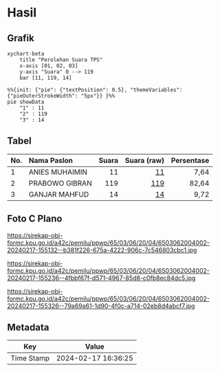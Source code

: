 # Hasil

## Grafik

```mermaid
xychart-beta
    title "Perolehan Suara TPS"
    x-axis [01, 02, 03]
    y-axis "Suara" 0 --> 119
    bar [11, 119, 14]
```

```mermaid
%%{init: {"pie": {"textPosition": 0.5}, "themeVariables": {"pieOuterStrokeWidth": "5px"}} }%%
pie showData
    "1" : 11
    "2" : 119
    "3" : 14
```

## Tabel

| No. | Nama Paslon    | Suara | Suara (raw) | Persentase |
|:--- |:-------------- | -----:| -----------:| ----------:|
| 1   | ANIES MUHAIMIN | 11    | [11][p-1]   | 7,64       |
| 2   | PRABOWO GIBRAN | 119   | [119][p-2]  | 82,64      |
| 3   | GANJAR MAHFUD  | 14    | [14][p-3]   | 9,72       |


[p-1]: https://github.com/gigit-pemilu/pemilu-2024-65-kalimantan-utara/blob/main/pilpres/hitung-suara/sub/65-kalimantan-utara/sub/03-nunukan/sub/06-sebuku/sub/2004-tetaban/sub/002-tps/sub/paslon-1.txt
[p-2]: https://github.com/gigit-pemilu/pemilu-2024-65-kalimantan-utara/blob/main/pilpres/hitung-suara/sub/65-kalimantan-utara/sub/03-nunukan/sub/06-sebuku/sub/2004-tetaban/sub/002-tps/sub/paslon-2.txt
[p-3]: https://github.com/gigit-pemilu/pemilu-2024-65-kalimantan-utara/blob/main/pilpres/hitung-suara/sub/65-kalimantan-utara/sub/03-nunukan/sub/06-sebuku/sub/2004-tetaban/sub/002-tps/sub/paslon-3.txt

## Foto C Plano

https://sirekap-obj-formc.kpu.go.id/a42c/pemilu/ppwp/65/03/06/20/04/6503062004002-20240217-155132--b381f226-675a-4222-906c-7c546803cbc1.jpg

https://sirekap-obj-formc.kpu.go.id/a42c/pemilu/ppwp/65/03/06/20/04/6503062004002-20240217-155236--4fbbf67f-d571-4967-85d8-c0fb8ec84dc5.jpg

https://sirekap-obj-formc.kpu.go.id/a42c/pemilu/ppwp/65/03/06/20/04/6503062004002-20240217-155326--79a69a61-1d90-4f0c-a714-02eb8d4abcf7.jpg


## Metadata

| Key        | Value               |
| ---------- | ------------------- |
| Time Stamp | 2024-02-17 16:36:25 |



